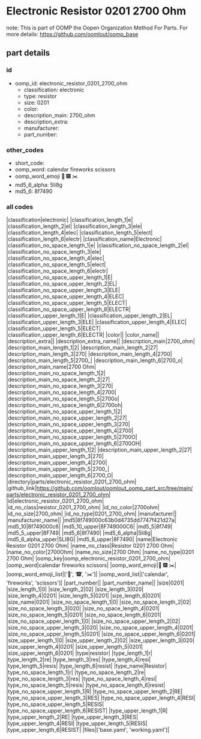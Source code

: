 # Electronic Resistor 0201 2700 Ohm  

note: This is part of OOMP the Oopen Organization Method For Parts. For more details: https://github.com/oomlout/oomp_base

##  part details





### id
* oomp_id: electronic_resistor_0201_2700_ohm
  * classification: electronic
  * type: resistor
  * size: 0201
  * color: 
  * description_main: 2700_ohm
  * description_extra: 
  * manufacturer: 
  * part_number: 

### other_codes
* short_code: 
* oomp_word: calendar fireworks scissors
* oomp_word_emoji :calendar: :fireworks: :scissors:
* md5_6_alpha: 5li8g
* md5_6: 8f7490

### all codes 
|classification|electronic|
|classification_length_1|e|
|classification_length_2|el|
|classification_length_3|ele|
|classification_length_4|elec|
|classification_length_5|elect|
|classification_length_6|electr|
|classification_name|Electronic|
|classification_no_space_length_1|e|
|classification_no_space_length_2|el|
|classification_no_space_length_3|ele|
|classification_no_space_length_4|elec|
|classification_no_space_length_5|elect|
|classification_no_space_length_6|electr|
|classification_no_space_upper_length_1|E|
|classification_no_space_upper_length_2|EL|
|classification_no_space_upper_length_3|ELE|
|classification_no_space_upper_length_4|ELEC|
|classification_no_space_upper_length_5|ELECT|
|classification_no_space_upper_length_6|ELECTR|
|classification_upper_length_1|E|
|classification_upper_length_2|EL|
|classification_upper_length_3|ELE|
|classification_upper_length_4|ELEC|
|classification_upper_length_5|ELECT|
|classification_upper_length_6|ELECTR|
|color||
|color_name||
|description_extra||
|description_extra_name||
|description_main|2700_ohm|
|description_main_length_1|2|
|description_main_length_2|27|
|description_main_length_3|270|
|description_main_length_4|2700|
|description_main_length_5|2700_|
|description_main_length_6|2700_o|
|description_main_name|2700 Ohm|
|description_main_no_space_length_1|2|
|description_main_no_space_length_2|27|
|description_main_no_space_length_3|270|
|description_main_no_space_length_4|2700|
|description_main_no_space_length_5|2700o|
|description_main_no_space_length_6|2700oh|
|description_main_no_space_upper_length_1|2|
|description_main_no_space_upper_length_2|27|
|description_main_no_space_upper_length_3|270|
|description_main_no_space_upper_length_4|2700|
|description_main_no_space_upper_length_5|2700O|
|description_main_no_space_upper_length_6|2700OH|
|description_main_upper_length_1|2|
|description_main_upper_length_2|27|
|description_main_upper_length_3|270|
|description_main_upper_length_4|2700|
|description_main_upper_length_5|2700_|
|description_main_upper_length_6|2700_O|
|directory|parts/electronic_resistor_0201_2700_ohm|
|github_link|https://github.com/oomlout/oomlout_oomp_part_src/tree/main/parts/electronic_resistor_0201_2700_ohm|
|id|electronic_resistor_0201_2700_ohm|
|id_no_class|resistor_0201_2700_ohm|
|id_no_color|2700ohm|
|id_no_size|2700_ohm|
|id_no_type|0201_2700_ohm|
|manufacturer||
|manufacturer_name||
|md5|8f749000c63b0d4735dd7747f421d27a|
|md5_10|8f749000c6|
|md5_10_upper|8F749000C6|
|md5_5|8f749|
|md5_5_upper|8F749|
|md5_6|8f7490|
|md5_6_alpha|5li8g|
|md5_6_alpha_upper|5LI8G|
|md5_6_upper|8F7490|
|name|Electronic Resistor 0201 2700 Ohm|
|name_no_class|Resistor 0201 2700 Ohm|
|name_no_color|2700Ohm|
|name_no_size|2700 Ohm|
|name_no_type|0201 2700 Ohm|
|oomp_key|oomp_electronic_resistor_0201_2700_ohm|
|oomp_word|calendar fireworks scissors|
|oomp_word_emoji|:calendar: :fireworks: :scissors:|
|oomp_word_emoji_list|[':calendar:', ':fireworks:', ':scissors:']|
|oomp_word_list|['calendar', 'fireworks', 'scissors']|
|part_number||
|part_number_name||
|size|0201|
|size_length_1|0|
|size_length_2|02|
|size_length_3|020|
|size_length_4|0201|
|size_length_5|0201|
|size_length_6|0201|
|size_name|0201|
|size_no_space_length_1|0|
|size_no_space_length_2|02|
|size_no_space_length_3|020|
|size_no_space_length_4|0201|
|size_no_space_length_5|0201|
|size_no_space_length_6|0201|
|size_no_space_upper_length_1|0|
|size_no_space_upper_length_2|02|
|size_no_space_upper_length_3|020|
|size_no_space_upper_length_4|0201|
|size_no_space_upper_length_5|0201|
|size_no_space_upper_length_6|0201|
|size_upper_length_1|0|
|size_upper_length_2|02|
|size_upper_length_3|020|
|size_upper_length_4|0201|
|size_upper_length_5|0201|
|size_upper_length_6|0201|
|type|resistor|
|type_length_1|r|
|type_length_2|re|
|type_length_3|res|
|type_length_4|resi|
|type_length_5|resis|
|type_length_6|resist|
|type_name|Resistor|
|type_no_space_length_1|r|
|type_no_space_length_2|re|
|type_no_space_length_3|res|
|type_no_space_length_4|resi|
|type_no_space_length_5|resis|
|type_no_space_length_6|resist|
|type_no_space_upper_length_1|R|
|type_no_space_upper_length_2|RE|
|type_no_space_upper_length_3|RES|
|type_no_space_upper_length_4|RESI|
|type_no_space_upper_length_5|RESIS|
|type_no_space_upper_length_6|RESIST|
|type_upper_length_1|R|
|type_upper_length_2|RE|
|type_upper_length_3|RES|
|type_upper_length_4|RESI|
|type_upper_length_5|RESIS|
|type_upper_length_6|RESIST|
|files|['base.yaml', 'working.yaml']|
